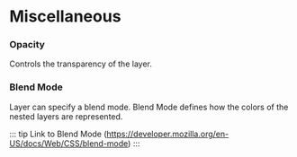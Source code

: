 
# Miscellaneous

### Opacity

Controls the transparency of the layer.

### Blend Mode

Layer can specify a blend mode. Blend Mode defines how the colors of the nested layers are represented.

::: tip
Link to Blend Mode (https://developer.mozilla.org/en-US/docs/Web/CSS/blend-mode)
:::